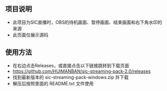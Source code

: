 ## 项目说明
- 此项目为SIC直播时，OBS的待机画面、暂停画面、结束画面和右下角水印的来源
- 此页面仅展示源码
## 使用方法
- 在右边点击Releases，或直接点击以下链接跳转到下载页面
- <https://github.com/HUIMANBAN/sic-streaming-pack-2.0/releases>
- 找到最新版本的 sic-streaming-pack-windows.zip 并下载
- 解压后按照里面的 README.txt 文件使用
